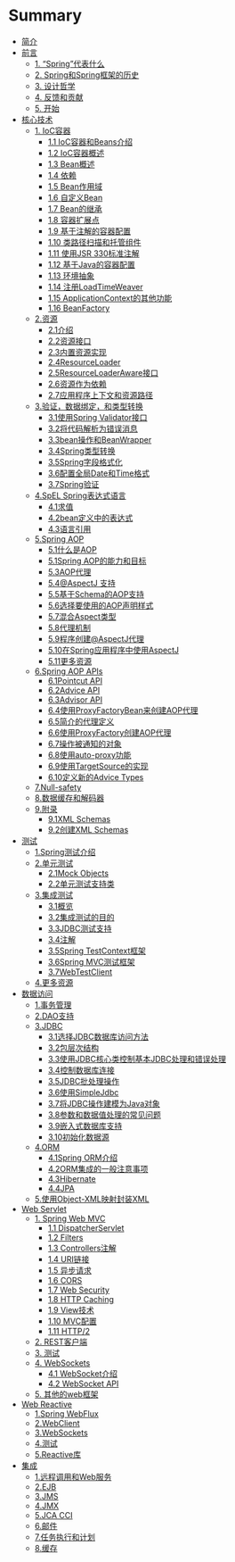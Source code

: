 # Summary

* [简介](README.md)
* [前言](Overview/Spring-Framework-Overview.md)
  * [1. “Spring”代表什么](Overview/1.what-we-mean-by-spring.md)
  * [2. Spring和Spring框架的历史](Overview/2.History-of-Spring-and-the-Spring-Framework.md)
  * [3. 设计哲学](Overview/3.Design-Philosophy.md)
  * [4. 反馈和贡献](Overview/4.Feedback-and-Contributions.md)
  * [5. 开始](Overview/5.Getting-Started.md)
* [核心技术](Core/Core-Technologies.md)
    * [1. IoC容器](Core/1.The-IoC-Container.md)
        * [1.1 IoC容器和Beans介绍](Core/1.1Introduction-to-the-Spring-IoC-Container-and-Beans.md)
        * [1.2 IoC容器概述](Core/1.2Container-Overview.md)
        * [1.3 Bean概述](Core/1.3Bean-Overview.md)
        * [1.4 依赖](Core/1.4Dependencies.md)
        * [1.5 Bean作用域](Core/1.5Bean-Scopes.md)
        * [1.6 自定义Bean](Core/1.6Customizing-the-Nature-of-a-Bean.md)
        * [1.7 Bean的继承](Core/1.7Bean-Definition-Inheritance.md)
        * [1.8 容器扩展点](Core/1.8Container-Extension-Points.md)
        * [1.9 基于注解的容器配置](Core/1.9Annotation-based-Container-Configuration.md)
        * [1.10 类路径扫描和托管组件](Core/1.10Classpath-Scanning-and-Managed-Components.md)
        * [1.11 使用JSR 330标准注解](Core/1.11Using-JSR-330-Standard-Annotations.md)
        * [1.12 基于Java的容器配置](Core/1.12Java-based-Container-Configuration.md)
        * [1.13 环境抽象](Core/1.13Environment-Abstraction.md)
        * [1.14 注册LoadTimeWeaver](Core/1.14Registering-a-LoadTimeWeaver.md)
        * [1.15 ApplicationContext的其他功能](Core/1.15Additional-Capabilities-of-the-ApplicationContext.md)
        * [1.16 BeanFactory](Core/1.16The-BeanFactory.md)
    * [2.资源](Core/2.Resources.md)
        * [2.1介绍](Core/2.1Introduction.md)
        * [2.2资源接口](Core/2.2Resource-interface.md)
        * [2.3内置资源实现](Core/2.3Build-in-Resource-impl.md)
        * [2.4ResourceLoader](Core/2.4ResourceLoader.md)
        * [2.5ResourceLoaderAware接口](Core/2.5ResourceLoaderAware.md)
        * [2.6资源作为依赖](Core/2.6Resource-as-Dependencies.md)
        * [2.7应用程序上下文和资源路径](Core/2.7Application-Contexts-and-Resource-Paths.md)           
    * [3.验证，数据绑定，和类型转换](Core/3.Validation-DataBinding-TypeConversion.md)
        * [3.1使用Spring Validator接口](Core/3.1Spring-validator-interface.md)
        * [3.2将代码解析为错误消息](Core/3.2Resolving-Codes-to-Error-Messages.md)
        * [3.3bean操作和BeanWrapper](Core/3.3BeanWrapper.md)
        * [3.4Spring类型转换](Core/3.4Spring-type-conversion.md)
        * [3.5Spring字段格式化](Core/3.5Spring-Field-Formatting.md)
        * [3.6配置全局Date和Time格式](Core/3.6Global-Date-and-Time-Format.md)
        * [3.7Spring验证](Core/3.7Spring-Validation.md)
    * [4.SpEL Spring表达式语言](Core/4.SpEL.md)
        * [4.1求值](Core/4.1Evaluation.md)
        * [4.2bean定义中的表达式](Core/4.2Expressions-in-Bean-Definitions.md)
        * [4.3语言引用](Core/4.3Language-Reference.md)
    * [5.Spring AOP](Core/5Spring-aop.md)
        * [5.1什么是AOP](Core/5.1AOP-Concepts.md)
        * [5.1Spring AOP的能力和目标](Core/5.2Spring-AOP-Capabilities-and-Goals.md)
        * [5.3AOP代理](Core/5.3AOP-Proxies.md)
        * [5.4@AspectJ 支持](Core/5.4AspectJ-support.md)
        * [5.5基于Schema的AOP支持](Core/5.5Schema-based-AOP-Support.md)
        * [5.6选择要使用的AOP声明样式](Core/5.6which-aop-style.md)
        * [5.7混合Aspect类型](Core/5.7Mixing-Aspect-Types.md)
        * [5.8代理机制](Core/5.8Proxying-Mechanisms.md)
        * [5.9程序创建@AspectJ代理](Core/5.9Program-Creat-AspectJ-Proxies.md)
        * [5.10在Spring应用程序中使用AspectJ](Core/5.10Using-AspectJ-with-Spring.md)
        * [5.11更多资源](Core/5.11Further-Resources.md)
    * [6.Spring AOP APIs](Core/6.Spring-AOP-APIs.md)
        * [6.1Pointcut API](Core/6.1Pointcut-API.md)
        * [6.2Advice API](Core/6.2Advice-API.md)
        * [6.3Advisor API](Core/6.3Advisor-API.md)
        * [6.4使用ProxyFactoryBean来创建AOP代理](Core/6.4ProxyFactoryBean-aop.md)
        * [6.5简介的代理定义](Core/6.5Concise-Proxy-Definitions.md)
        * [6.6使用ProxyFactory创建AOP代理](Core/6.6Create-AOP-with-ProxyFactory.md)
        * [6.7操作被通知的对象](Core/6.7Manipulating-Advised-Objects.md)
        * [6.8使用auto-proxy功能](Core/6.8auto-proxy-facility.md)
        * [6.9使用TargetSource的实现](Core/6.9Using-TargetSource-Implementations.md)
        * [6.10定义新的Advice Types](Core/6.10Defining-New-Advice-Types.md)
    * [7.Null-safety](Core/7Null-safety.md)
    * [8.数据缓存和解码器](Core/8Data-Buffers-and-Codecs.md)
    * [9.附录](Core/Appendix.md) 
        * [9.1XML Schemas](Core/9.1XML-Schemas.md)
        * [9.2创建XML Schemas](Core/9.2XML-Schemas-Authoring.md)
* [测试](Testing/Testing.md)
   * [1.Spring测试介绍](Testing/1.Introduction-to-Spring-Testing.md)
   * [2.单元测试](Testing/2.Unit-Testing.md)
        * [2.1Mock Objects](Testing/2.1Mock-Objects.md)
        * [2.2单元测试支持类](Testing/Unit-Testing-Support-Classes.md)
   * [3.集成测试](Testing/Integration-Testing.md)
        * [3.1概览](Testing/3.1Overview.md) 
        * [3.2集成测试的目的](Testing/3.2Goals-of-Integration-Testing.md)
        * [3.3JDBC测试支持](Testing/3.3JDBC-Testing-Support.md)
        * [3.4注解](Testing/3.4Annotations.md)
        * [3.5Spring TestContext框架](Testing/3.5Spring-TestContext-Framework.md)
        * [3.6Spring MVC测试框架](Testing/3.6Spring-MVC-Test-Framework.md)
        * [3.7WebTestClient](Testing/3.7WebTestClient.md)
   * [4.更多资源](Testing/Further-Resources.md)   
* [数据访问](DataAccess/DataAccess.md)
    * [1.事务管理](DataAccess/1.Transaction-Management.md)
    * [2.DAO支持](DataAccess/2.DAO-Support.md)
    * [3.JDBC](DataAccess/3.JDBC.md)
      * [3.1选择JDBC数据库访问方法](DataAccess/3.1Choosing-JDBC-Database-Access.md) 
      * [3.2包层次结构](DataAccess/3.2Package-Hierarchy.md)
      * [3.3使用JDBC核心类控制基本JDBC处理和错误处理](DataAccess/3.3JDBC-Core-Classes.md)
      * [3.4控制数据库连接](DataAccess/3.4Controlling-Database-Connections.md)
      * [3.5JDBC批处理操作](DataAccess/3.5JDBC-Batch-Operations.md)
      * [3.6使用SimpleJdbc](DataAccess/3.6with-SimpleJdbc.md)
      * [3.7将JDBC操作建模为Java对象](DataAccess/3.7Modeling-JDBC-as-Objects.md)
      * [3.8参数和数据值处理的常见问题](DataAccess/3.8Data-Value-Handling.md)
      * [3.9嵌入式数据库支持](DataAccess/3.9Embedded-Database-Support.md)
      * [3.10初始化数据源](DataAccess/3.10Initializing-a-DataSource.md)
    * [4.ORM](DataAccess/4.0ORM.md)
        * [4.1Spring ORM介绍](DataAccess/4.1Spring-ORM.md)
        * [4.2ORM集成的一般注意事项](DataAccess/4.2ORM-Integration.md)
        * [4.3Hibernate](DataAccess/4.3Hibernate.md)
        * [4.4JPA](DataAccess/4.4JPA.md)
    * [5.使用Object-XML映射封装XML](DataAccess/5.Object-XML-Mappers.md)
* [Web Servlet](WebServlet/webServlet.md)
    * [1. Spring Web MVC](WebServlet/1.Spring-web-mvc.md)
      * [1.1 DispatcherServlet](WebServlet/1.1DispatcherServlet.md) 
      * [1.2 Filters](WebServlet/1.2Filters.md)
      * [1.3 Controllers注解](WebServlet/1.3Annotated-Controllers.md)
      * [1.4 URI链接](WebServlet/1.4URI-Links.md)
      * [1.5 异步请求](WebServlet/1.5Asynchronous-Requests.md)
      * [1.6 CORS](WebServlet/1.6CORS.md)
      * [1.7 Web Security](WebServlet/1.7WebServlet.md)
      * [1.8 HTTP Caching](WebServlet/1.8HTTP-Caching.md)
      * [1.9 View技术](WebServlet/1.9View-Technologies.md)
      * [1.10 MVC配置](WebServlet/1.10MVC-Config.md)
      * [1.11 HTTP/2](WebServlet/1.11HTTP2.md)
    * [2. REST客户端](WebServlet/2.REST-Clients.md)
    * [3. 测试](WebServlet/3.Testing.md)
    * [4. WebSockets](WebServlet/4.WebSockets.md)
      * [4.1 WebSocket介绍](WebServlet/4.1WebSocket-intro.md) 
      * [4.2 WebSocket API](WebServlet/4.2WebSocketAPI.md)
    * [5. 其他的web框架]()
* [Web Reactive]()
    * [1.Spring WebFlux]()
    * [2.WebClient]()
    * [3.WebSockets]()
    * [4.测试]()
    * [5.Reactive库]()
* [集成]()
    * [1.远程调用和Web服务]()
    * [2.EJB]()
    * [3.JMS]()
    * [4.JMX]()
    * [5.JCA CCI]()
    * [6.邮件]()
    * [7.任务执行和计划]()
    * [8.缓存]()
    

